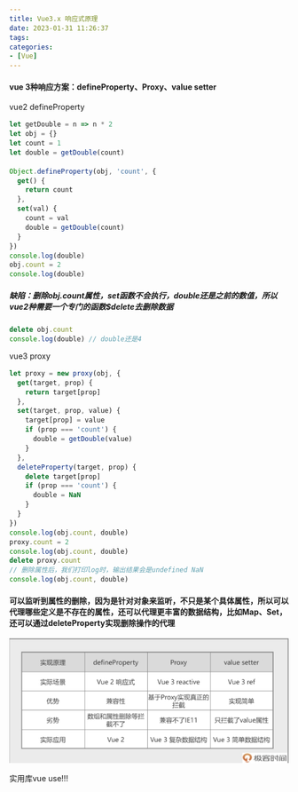 ```yaml
---
title: Vue3.x 响应式原理
date: 2023-01-31 11:26:37
tags:
categories:
- [Vue]
---
```


#### vue 3种响应方案：defineProperty、Proxy、value setter

vue2  defineProperty

```js
let getDouble = n => n * 2
let obj = {}
let count = 1
let double = getDouble(count)

Object.defineProperty(obj, 'count', {
  get() {
    return count
  },
  set(val) {
    count = val
    double = getDouble(count)
  }
})
console.log(double)
obj.count = 2
console.log(double)
```

##### 缺陷：删除obj.count属性，set函数不会执行，double还是之前的数值，所以vue2种需要一个专门的函数$delete去删除数据

```js
delete obj.count
console.log(double) // double还是4
```

vue3  proxy

```js
let proxy = new proxy(obj, {
  get(target, prop) {
    return target[prop]
  },
  set(target, prop, value) {
    target[prop] = value
    if (prop === 'count') {
      double = getDouble(value)
    }
  },
  deleteProperty(target, prop) {
    delete target[prop]
    if (prop === 'count') {
      double = NaN
    }
  }
})
console.log(obj.count, double)
proxy.count = 2
console.log(obj.count, double)
delete proxy.count
// 删除属性后，我们打印log时，输出结果会是undefined NaN
console.log(obj.count, double)
```

#### 可以监听到属性的删除，因为是针对对象来监听，不只是某个具体属性，所以可以代理哪些定义是不存在的属性，还可以代理更丰富的数据结构，比如Map、Set，还可以通过deleteProperty实现删除操作的代理

![特点对比](./img/数据拦截.jpg "特点对比")

实用库vue use!!!
